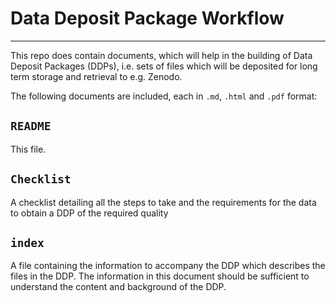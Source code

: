 # Data Deposit Package Workflow

------------

This repo does contain documents, which will help in the building of Data Deposit Packages (DDPs), i.e. sets of files which will be deposited for long term storage and retrieval to e.g. Zenodo.

The following documents are included, each in `.md`, `.html` and `.pdf` format:

## `README`
This file.

## `Checklist`
A checklist detailing all the steps to take and the requirements for the data to obtain a DDP of the required quality

## `index`
A file containing the information to accompany the DDP which describes the files in the DDP. The information in this document should be sufficient to understand the content and background of the DDP.